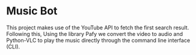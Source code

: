 # Music Bot

This project makes use of the YouTube API to fetch the first search result. Following this, Using the library Pafy we convert the video to audio and Python-VLC to play the music directly through the command line interface (CLI).
